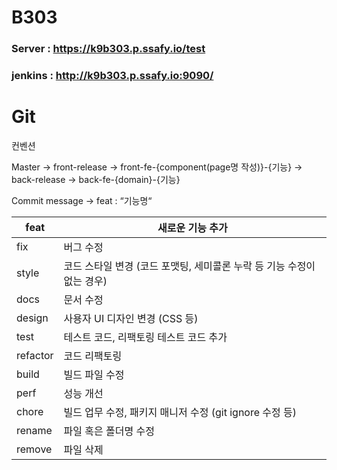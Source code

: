 # B303

### Server : https://k9b303.p.ssafy.io/test
### jenkins : http://k9b303.p.ssafy.io:9090/

# Git

컨벤션

Master → front-release → front-fe-{component(page명 작성)}-{기능}
       → back-release → back-fe-{domain}-{기능}

Commit message → feat : “기능명“

| feat | 새로운 기능 추가 |
| --- | --- |
| fix | 버그 수정 |
| style | 코드 스타일 변경 (코드 포맷팅, 세미콜론 누락 등 기능 수정이 없는 경우) |
| docs | 문서 수정 |
| design | 사용자 UI 디자인 변경 (CSS 등) |
| test | 테스트 코드, 리팩토링 테스트 코드 추가 |
| refactor | 코드 리팩토링 |
| build | 빌드 파일 수정 |
| perf  | 성능 개선 |
| chore | 빌드 업무 수정, 패키지 매니저 수정 (git ignore 수정 등) |
| rename  | 파일 혹은 폴더명 수정 |
| remove  | 파일 삭제 |
